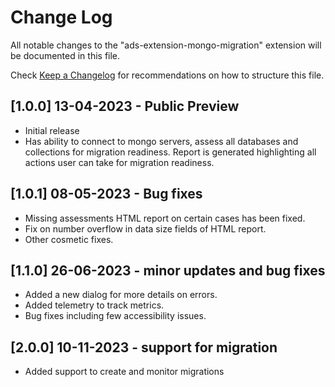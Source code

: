# Change Log

All notable changes to the "ads-extension-mongo-migration" extension will be documented in this file.

Check [Keep a Changelog](http://keepachangelog.com/) for recommendations on how to structure this file.

## [1.0.0] 13-04-2023 - Public Preview

- Initial release
- Has ability to connect to mongo servers, assess all databases and collections for migration readiness. Report is generated highlighting all actions user can take for migration readiness.

## [1.0.1] 08-05-2023 - Bug fixes

- Missing assessments HTML report on certain cases has been fixed.
- Fix on number overflow in data size fields of HTML report.
- Other cosmetic fixes.

## [1.1.0] 26-06-2023 - minor updates and bug fixes

- Added a new dialog for more details on errors.
- Added telemetry to track metrics.
- Bug fixes including few accessibility issues.

## [2.0.0] 10-11-2023 - support for migration

- Added support to create and monitor migrations
